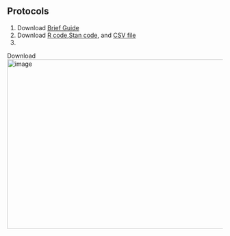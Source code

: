 ## Protocols

1. Download [Brief Guide](https://github.com/Hiroki-Ando1998/202410_WBE_censored_data/blob/main/Brief%20guide%20for%20using%20the%20state-space%20model.pdf)
2. Download [R code](https://github.com/Hiroki-Ando1998/202410_WBE_censored_data/blob/main/state_space_model_with_logistic_highspeed.R),[Stan code](), and [CSV file]()
3. 
Download
<img width="1131" height="395" alt="image" src="https://github.com/user-attachments/assets/127c26ba-17ad-4bb7-9785-8ddd7467b791" />


